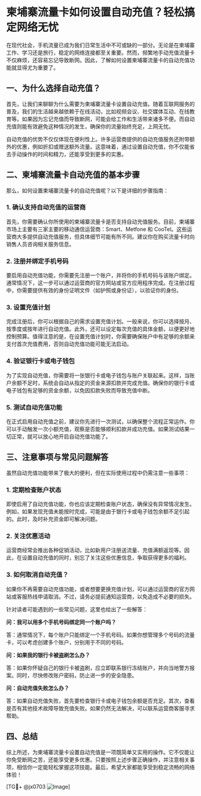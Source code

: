 # 柬埔寨流量卡如何设置自动充值？轻松搞定网络无忧

在现代社会，手机流量已成为我们日常生活中不可或缺的一部分。无论是在柬埔寨工作、学习还是旅行，稳定的网络连接都至关重要。然而，频繁地手动充值流量卡不仅麻烦，还容易忘记导致断网。因此，了解如何设置柬埔寨流量卡的自动充值功能就显得尤为重要了。

## 一、为什么选择自动充值？

首先，让我们来聊聊为什么需要为柬埔寨流量卡设置自动充值。随着互联网服务的普及，我们的生活越来越依赖于在线活动，比如视频会议、社交媒体互动、在线教育等。如果因为忘记充值而导致断网，可能会给工作和生活带来诸多不便。而自动充值则能有效避免这种情况的发生，确保你的流量始终充足，上网无忧。

自动充值的优势不仅仅体现在便利性上。许多运营商提供的自动充值服务还附带额外的优惠，例如折扣或赠送额外流量。这意味着，通过设置自动充值，你不仅能省去手动操作的时间和精力，还能享受到更多的实惠。

## 二、柬埔寨流量卡自动充值的基本步骤

那么，如何设置柬埔寨流量卡的自动充值呢？以下是详细的步骤指南：

### 1. 确认支持自动充值的运营商

首先，你需要确认你所使用的柬埔寨流量卡是否支持自动充值服务。目前，柬埔寨市场上主要有三家主要的移动通信运营商：Smart、Metfone 和 CooTel。这些运营商大多提供自动充值服务，但具体细节可能有所不同。建议你在购买流量卡时向销售人员咨询相关服务信息。

### 2. 注册并绑定手机号码

要启用自动充值功能，你需要先注册一个账户，并将你的手机号码与该账户绑定。通常情况下，这一步可以通过运营商的官方网站或官方应用程序完成。在注册过程中，你需要提供有效的身份证明文件（如护照或身份证），以验证你的身份。

### 3. 设置充值计划

完成注册后，你可以根据自己的需求设置充值计划。一般来说，你可以选择按月、按季度或按年进行自动充值。此外，还可以设定每次充值的具体金额，以便更好地控制预算。值得注意的是，在设置充值计划时，你需要确保账户中有足够的余额来支付首次充值费用，否则自动充值功能可能无法启动。

### 4. 验证银行卡或电子钱包

为了实现自动充值，你需要将一张银行卡或电子钱包与账户关联起来。这样，当账户余额不足时，系统会自动从指定的资金来源扣款并完成充值。确保你的银行卡或电子钱包有足够的资金余额，以免因扣款失败而导致充值中断。

### 5. 测试自动充值功能

在正式启用自动充值之前，建议你先进行一次测试，以确保整个流程正常运作。你可以手动触发一次小额充值，观察是否能够顺利扣款并成功充值。如果测试结果一切正常，就可以放心地开启自动充值功能了。

## 三、注意事项与常见问题解答

虽然自动充值功能带来了极大的便利，但在实际使用过程中仍需注意一些事项：

### 1. 定期检查账户状态

即使启用了自动充值功能，你也应该定期检查账户状态，确保没有异常情况发生。例如，如果发现充值未能按时完成，可能是由于银行卡或电子钱包余额不足引起的。此时，及时补充资金即可解决问题。

### 2. 关注优惠活动

运营商经常会推出各种促销活动，比如新用户注册送流量、充值满额返现等。因此，在设置自动充值的同时，别忘了关注这些优惠信息，争取获得更多的福利。

### 3. 如何取消自动充值？

如果你不再需要自动充值功能，或者想要更换充值计划，可以通过运营商的官方网站或客服热线申请取消。不过，请务必提前通知运营商，以免造成不必要的损失。

针对读者可能遇到的一些常见问题，这里也给出了一些解答：

**问：我可以用多个手机号码绑定同一个账户吗？**

答：通常情况下，每个账户只能绑定一个手机号码。如果你想管理多个号码的流量卡，可以考虑创建多个账户，分别用于不同的号码。

**问：如果我的银行卡被盗刷怎么办？**

答：如果你怀疑自己的银行卡被盗刷，应立即联系银行冻结账户，并向当地警方报案。同时，尽快修改账户密码，防止进一步的安全隐患。

**问：自动充值失败怎么办？**

答：如果自动充值失败，首先要检查银行卡或电子钱包余额是否充足。其次，查看是否有其他技术故障导致充值失败。如果仍然无法解决，可以联系运营商客服寻求帮助。

## 四、总结

综上所述，为柬埔寨流量卡设置自动充值是一项既简单又实用的操作。它不仅能让你免受断网之苦，还能享受更多优惠。只要按照上述步骤正确操作，并注意相关事项，相信你一定能轻松掌握这项技能。最后，希望大家都能享受到稳定流畅的网络体验！

[TG💪+ @jx0703 ![Image](https://github.com/user-attachments/assets/dbca1d08-cadb-493c-b0ec-ad6f7a83f270)]